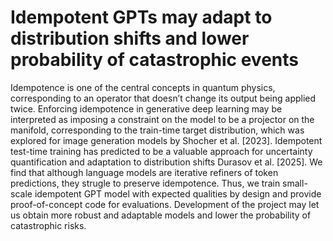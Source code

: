 # Idempotent GPTs may adapt to distribution shifts and lower probability of catastrophic events

Idempotence is one of the central concepts in quantum physics, corresponding to an operator that doesn’t change its output being applied twice. Enforcing idempotence in generative deep learning may be interpreted as imposing a constraint on the model to be a projector on the manifold, corresponding to the train-time target distribution, which was explored for image generation models by Shocher et al. [2023]. Idempotent test-time training has predicted to be a valuable approach for uncertainty quantification and adaptation to distribution shifts Durasov et al. [2025]. We find that although language models are iterative refiners of token predictions, they strugle to preserve idempotence. Thus, we train small-scale idempotent GPT model with expected qualities by design and provide proof-of-concept code for evaluations. Development of the project may let us obtain more robust and adaptable models and lower the probability of catastrophic risks.
